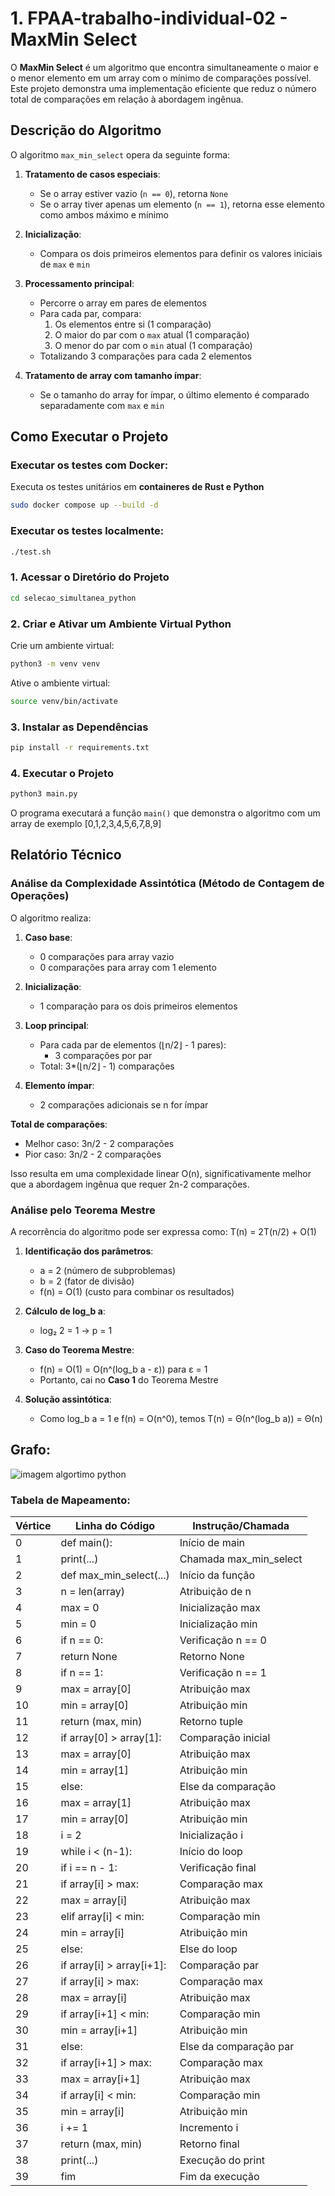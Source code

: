 # 1. FPAA-trabalho-individual-02 - MaxMin Select

O **MaxMin Select** é um algoritmo que encontra simultaneamente o maior e o menor elemento em um array com o mínimo de comparações possível. Este projeto demonstra uma implementação eficiente que reduz o número total de comparações em relação à abordagem ingênua.

## Descrição do Algoritmo

O algoritmo `max_min_select` opera da seguinte forma:

1. **Tratamento de casos especiais**:
   - Se o array estiver vazio (`n == 0`), retorna `None`
   - Se o array tiver apenas um elemento (`n == 1`), retorna esse elemento como ambos máximo e mínimo

2. **Inicialização**:
   - Compara os dois primeiros elementos para definir os valores iniciais de `max` e `min`

3. **Processamento principal**:
   - Percorre o array em pares de elementos
   - Para cada par, compara:
     1. Os elementos entre si (1 comparação)
     2. O maior do par com o `max` atual (1 comparação)
     3. O menor do par com o `min` atual (1 comparação)
   - Totalizando 3 comparações para cada 2 elementos

4. **Tratamento de array com tamanho ímpar**:
   - Se o tamanho do array for ímpar, o último elemento é comparado separadamente com `max` e `min`

## Como Executar o Projeto

### Executar os testes com Docker:
Executa os testes unitários em **containeres de Rust e Python**
```sh
sudo docker compose up --build -d
```

### Executar os testes localmente:
```sh
./test.sh
```

### 1. Acessar o Diretório do Projeto  
```sh
cd selecao_simultanea_python
```

### 2. Criar e Ativar um Ambiente Virtual Python

Crie um ambiente virtual:  
```sh
python3 -m venv venv
```  
Ative o ambiente virtual:  

```sh
source venv/bin/activate
```  

### 3. Instalar as Dependências  
```sh
pip install -r requirements.txt
```

### 4. Executar o Projeto  
```sh
python3 main.py
```

O programa executará a função `main()` que demonstra o algoritmo com um array de exemplo [0,1,2,3,4,5,6,7,8,9]

## Relatório Técnico

### Análise da Complexidade Assintótica (Método de Contagem de Operações)

O algoritmo realiza:

1. **Caso base**:
   - 0 comparações para array vazio
   - 0 comparações para array com 1 elemento

2. **Inicialização**:
   - 1 comparação para os dois primeiros elementos

3. **Loop principal**:
   - Para cada par de elementos (⌊n/2⌋ - 1 pares):
     - 3 comparações por par
   - Total: 3*(⌊n/2⌋ - 1) comparações

4. **Elemento ímpar**:
   - 2 comparações adicionais se n for ímpar

**Total de comparações**:
- Melhor caso: 3n/2 - 2 comparações
- Pior caso: 3n/2 - 2 comparações

Isso resulta em uma complexidade linear O(n), significativamente melhor que a abordagem ingênua que requer 2n-2 comparações.

### Análise pelo Teorema Mestre

A recorrência do algoritmo pode ser expressa como:
T(n) = 2T(n/2) + O(1)

1. **Identificação dos parâmetros**:
   - a = 2 (número de subproblemas)
   - b = 2 (fator de divisão)
   - f(n) = O(1) (custo para combinar os resultados)

2. **Cálculo de log_b a**:
   - log₂ 2 = 1 → p = 1

3. **Caso do Teorema Mestre**:
   - f(n) = O(1) = O(n^(log_b a - ε)) para ε = 1
   - Portanto, cai no **Caso 1** do Teorema Mestre

4. **Solução assintótica**:
   - Como log_b a = 1 e f(n) = O(n^0), temos T(n) = Θ(n^(log_b a)) = Θ(n)

## Grafo:

![imagem algortimo python](imagem_algoritmo_python.png)

### Tabela de Mapeamento:

| Vértice | Linha do Código | Instrução/Chamada |
|---------|-----------------|-------------------|
| 0       | def main():     | Início de main    |
| 1       | print(...)      | Chamada max_min_select |
| 2       | def max_min_select(...) | Início da função |
| 3       | n = len(array)  | Atribuição de n   |
| 4       | max = 0         | Inicialização max |
| 5       | min = 0         | Inicialização min |
| 6       | if n == 0:      | Verificação n == 0 |
| 7       | return None     | Retorno None      |
| 8       | if n == 1:      | Verificação n == 1 |
| 9       | max = array[0]  | Atribuição max    |
| 10      | min = array[0]  | Atribuição min    |
| 11      | return (max, min) | Retorno tuple    |
| 12      | if array[0] > array[1]: | Comparação inicial |
| 13      | max = array[0]  | Atribuição max    |
| 14      | min = array[1]  | Atribuição min    |
| 15      | else:           | Else da comparação |
| 16      | max = array[1]  | Atribuição max    |
| 17      | min = array[0]  | Atribuição min    |
| 18      | i = 2           | Inicialização i   |
| 19      | while i < (n-1): | Início do loop    |
| 20      | if i == n - 1:  | Verificação final |
| 21      | if array[i] > max: | Comparação max   |
| 22      | max = array[i]  | Atribuição max    |
| 23      | elif array[i] < min: | Comparação min |
| 24      | min = array[i]  | Atribuição min    |
| 25      | else:           | Else do loop      |
| 26      | if array[i] > array[i+1]: | Comparação par |
| 27      | if array[i] > max: | Comparação max   |
| 28      | max = array[i]  | Atribuição max    |
| 29      | if array[i+1] < min: | Comparação min |
| 30      | min = array[i+1] | Atribuição min    |
| 31      | else:           | Else da comparação par |
| 32      | if array[i+1] > max: | Comparação max   |
| 33      | max = array[i+1] | Atribuição max    |
| 34      | if array[i] < min: | Comparação min   |
| 35      | min = array[i]  | Atribuição min    |
| 36      | i += 1          | Incremento i      |
| 37      | return (max, min) | Retorno final    |
| 38      | print(...)      | Execução do print |
| 39      | fim             | Fim da execução   |